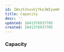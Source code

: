 ```yaml
---
id: IWxz5JnxvUjYkoJWIywmH
title: Capacity
desc: ''
updated: 1641376937705
created: 1641376937705
---
```


### Capacity

